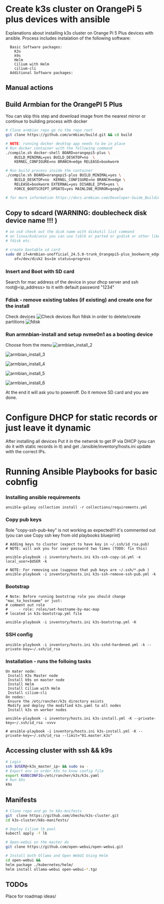 # **Create k3s cluster on OrangePi 5 plus devices with ansible** 

Explanations about installing k3s cluster on Orange Pi 5 Plus devices with
ansible. Process includes instalation of the following software:

```text
  Basic Software packages: 
	K3s
    k9s
    Helm 
    Cilium with Helm
    cilium-cli
  Additional Software packages:
```


## Manual actions

## Build Armbian for the OrangePI 5 Plus
You can skip this step and download image from the nearest mirror or continue
to building process with docker

```bash
# Clone armbian repo go to the repo root
git clone https://github.com/armbian/build.git && cd build

# NOTE: running docker desktop app needs to be in place
# Run docker container with the following command
./compile.sh docker-shell BOARD=orangepi5-plus \
    BUILD_MINIMAL=yes BUILD_DESKTOP=no  \
    KERNEL_CONFIGURE=no BRANCH=edge RELEASE=bookworm

# Run build process inside the container
./compile.sh BOARD=orangepi5-plus BUILD_MINIMAL=yes \
    BUILD_DESKTOP=no  KERNEL_CONFIGURE=no BRANCH=edge \
    RELEASE=bookworm EXTERNAL=yes DISABLE_IPV6=yes \
    FORCE_BOOTSCRIPT_UPDATE=yes MAINLINE_MIRROR=google

# for more information https://docs.armbian.com/Developer-Guide_Building-with-Docker/
```

## Copy to sdcard (WARNING: doublecheck disk device name !!! )

```bash
# on osX check out the disk name with diskutil list command 
# on linux/bsd/unix you can use lsblk or parted or gsdisk or other like cdisk
# fdisk etc.

# create bootable sd card
sudo dd if=Armbian-unofficial_24.5.0-trunk_Orangepi5-plus_bookworm_edge_6.8.0-rc1_minimal.img \
    of=/dev/disk2 bs=1m status=progress
```

### Insert and Boot with SD card
Search for mac address of the device in your dhcp server and ssh
root@<ip_address> to it with default password "1234" 

### Fdisk - remove existing tables (if existing) and create one for the install
Check devices
![Check devices ](./images/02_check_devices.png)
Run fdisk in order to delete/create partitions
![fdisk](./images/01_fdisk.png)
### Run armnbian-install and setup nvme0n1 as a booting device
Choose from the menu
![armbian_install_2](./images/02_armbian_install.png)

![armbian_install_3](./images/03_armbian_install.png)

![armbian_install_4](./images/04_armbian_install.png)

![armbian_install_5](./images/05_armbian_install.png)

![armbian_install_6](./images/06_armbian_install.png)

At the end it will ask you to poweroff. Do it remove SD card and you are done.

# Configure DHCP for static records or just leave it dynamic
After installing all devices Put it in the netwrok to get IP via DHCP (you can
do it with static records in it) and get ./ansible/inventory/hosts.ini update
with the correct IPs.   

# Running Ansible Playbooks for basic cobnfig
### Installing ansible requirements
```ansible
ansible-galaxy collection install -r collections/requirements.yml
```
### Copy pub keys
Role "copy-ssh-pub-key" is not working as expected!!! it's commented out (you
can use Copy ssh key from old playbooks blueprint)

```ansible
# Adding keys to cluster (expect to have key in ~/.ssh/id_rsa.pub)
# NOTE: will ask you for user password two times (TODO: fix this)

ansible-playbook -i inventory/hosts.ini k3s-ssh-copy-id.yml -e local_user=$USER -k

# NOTE: For removing use (suppose that pub keys are ~/.ssh/*.pub )
ansible-playbook -i inventory/hosts.ini k3s-ssh-remove-ssh-pub.yml -k
```

### Bootstrap
```ansible
# Note: Before running bootstrap role you should change "mac_to_hostname" or just:
# comment out role 
#     - role: roles/set-hostname-by-mac-map
# located in k3s-bootstrap.yml file 

ansible-playbook -i inventory/hosts.ini k3s-bootstrap.yml -K
```

### SSH config
```ansible
ansible-playbook -i inventory/hosts.ini k3s-sshd-hardened.yml -k --private-key=~/.ssh/id_rsa
```

### Installation - runs the folloing tasks
```text
On mater node: 
 Install K3s Master node
 Install k9s on master node
 Install Helm 
 Install Cilium with Helm
 Install cilium-cli
On nodes:
 Ensure the /etc/rancher/k3s directory exists
 Modify and deploy the modified k3s.yaml to all nodes
 Install k3s on worker nodes
```

```ansible
ansible-playbook -i inventory/hosts.ini k3s-install.yml -K --private-key=~/.ssh/id_rsa -vvvv

# ansible-playbook -i inventory/hosts.ini k3s-install.yml -K --private-key=~/.ssh/id_rsa --limit="01.master.k3s"
```

## Accessing cluster with ssh && k9s
```bash
# Login 
ssh $USER@<k3s_master_ip> && sudo su -
# Export env in order k9s to know config file
export KUBECONFIG=/etc/rancher/k3s/k3s.yaml
# Run k9s
k9s
```
## Manifests
```bash
# Clone repo and go to k8s-mnifests
git  clone https://github.com/zhecho/k3s-cluster.git
cd k3s-cluster/k8s-manifests/

# Deploy Cilium lb pool
kubectl apply -f lb

# Open-webui on the master do
git clone https://github.com/open-webui/open-webui.git

# Install both Ollama and Open WebUI Using Helm
cd open-webui && 
helm package ./kubernetes/helm/
helm install ollama-webui open-webui-*.tgz

```































## TODOs
Place for roadmap ideas/



















